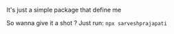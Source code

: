 It's just a simple package that define me

So wanna give it a shot ?
Just run:
`npx sarveshprajapati`